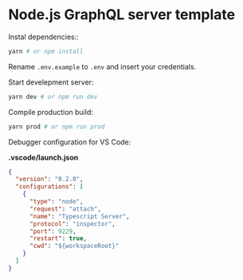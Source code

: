 # Node.js GraphQL server template

Instal dependencies::

```bash
yarn # or npm install
```

Rename `.env.example` to `.env` and insert your credentials.

Start develepment server:

```bash
yarn dev # or npm run dev
```

Compile production build:

```bash
yarn prod # or npm run prod
```

Debugger configuration for VS Code:

__.vscode/launch.json__

```json
{
  "version": "0.2.0",
  "configurations": [
    {
      "type": "node",
      "request": "attach",
      "name": "Typescript Server",
      "protocol": "inspector",
      "port": 9229,
      "restart": true,
      "cwd": "${workspaceRoot}"
    }
  ]
}
```
